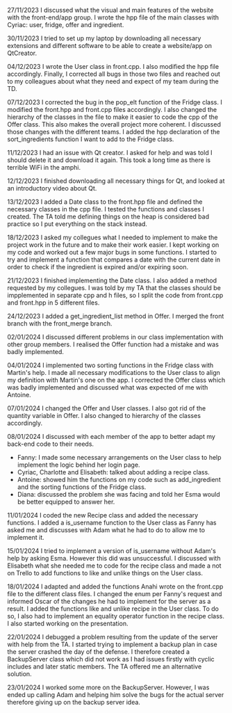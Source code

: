 27/11/2023
I discussed what the visual and main features of the website with the front-end/app group.
I wrote the hpp file of the main classes with Cyriac: user, fridge, offer and ingredient.

30/11/2023
I tried to set up my laptop by downloading all necessary extensions and different software to be able to create a website/app on QtCreator.

04/12/2023
I wrote the User class in front.cpp. I also modified the hpp file accordingly. Finally, I corrected all bugs in those two files and reached out to my colleagues about what they need and expect of my team during the TD.

07/12/2023
I corrected the bug in the pop_elt function of the Fridge class. I modified the front.hpp and front.cpp files accordingly. I also changed the hierarchy of the classes in the file to make it easier to code the cpp of the Offer class. This also makes the overall project more coherent. I discussed those changes with the different teams. I added the hpp declaration of the sort_ingredients function I want to add to the Fridge class.

11/12/2023
I had an issue with Qt creator. I asked for help and was told I should delete it and download it again. This took a long time as there is terrible WiFi in the amphi.

12/12/2023
I finished downloading all necessary things for Qt, and looked at an introductory video about Qt.

13/12/2023
I added a Date class to the front.hpp file and defined the necessary classes in the cpp file.
I tested the functions and classes I created.
The TA told me defining things on the heap is considered bad practice so I put everything on the stack instead.

18/12/2023
I asked my collegues what I needed to implement to make the project work in the future and to make their work easier.
I kept working on my code and worked out a few major bugs in some functions.
I started to try and implement a function that compares a date with the current date in order to check if the ingredient is expired and/or expiring soon.

21/12/2023
I finished implementing the Date class.
I also added a method requested by my collegues.
I was told by my TA that the classes should be impplemented in separate cpp and h files, so I split the code from front.cpp and front.hpp in 5 different files.

24/12/2023
I added a get_ingredient_list method in Offer.
I merged the front branch with the front_merge branch.

02/01/2024
I discussed different problems in our class implementation with other group members.
I realised the Offer function had a mistake and was badly implemented.

04/01/2024
I implemented two sorting functions in the Fridge class with Martin's help.
I made all necessary modifications to the User class to align my definition with Martin's one on the app.
I corrected the Offer class which was badly implemented and discussed what was expected of me with Antoine.

07/01/2024
I changed the Offer and User classes.
I also got rid of the quantity variable in Offer.
I also changed to hierarchy of the classes accordingly.

08/01/2024
I discussed with each member of the app to better adapt my back-end code to their needs.
- Fanny: I made some necessary arrangements on the User class to help implement the logic behind her login page.
- Cyriac, Charlotte and Elisabeth: talked about adding a recipe class.
- Antoine: showed him the functions on my code such as add_ingredient and the sorting functions of the Fridge class.
- Diana: discussed the problem she was facing and told her Esma would be better equipped to answer her.

11/01/2024
I coded the new Recipe class and added the necessary functions.
I added a is_username function to the User class as Fanny has asked me and discusses with Adam what he had to do to allow me to implement it.

15/01/2024
I tried to implement a version of is_username without Adam's help by asking Esma. However this did was unsuccessful. I discussed with Elisabeth what she needed me to code for the recipe class and made a not on Trello to add functions to like and unlike things on the User class.

18/01/2024
I adapted and added the functions Anahi wrote on the front.cpp file to the different class files. 
I changed the enum per Fanny's request and informed Oscar of the changes he had to implement for the server as a result.
I added the functions like and unlike recipe in the User class. To do so, I also had to implement an equality operator function in the recipe class.
I also started working on the presentation.

22/01/2024
I debugged a problem resulting from the update of the server with help from the TA. I started trying to implement a backup plan in case the server crashed the day of the defense. I therefore created a BackupServer class which did not work as I had issues firstly with cyclic includes and later static members. The TA offered me an alternative solution.

23/01/2024
I worked some more on the BackupServer. However, I was ended up calling Adam and helping him solve the bugs for the actual server therefore giving up on the backup server idea.
